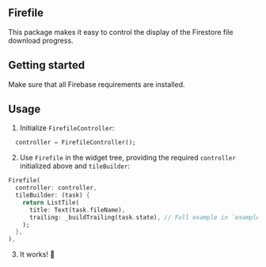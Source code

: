 ## Firefile
This package makes it easy to control the display of the Firestore file download progress.

## Getting started
Make sure that all Firebase requirements are installed. 

## Usage
1. Initialize `FirefileController`:
```dart
  controller = FirefileController();
```

2. Use `Firefile` in the widget tree, providing the required `controller` initialized above and `tileBuilder`: 
```dart
Firefile(
  controller: controller,
  tileBuilder: (task) {
    return ListTile(
      title: Text(task.fileName),
      trailing: _buildTrailing(task.state), // Full example in `example/` folder
    );
  },
),
```
3. It works! 🎉
